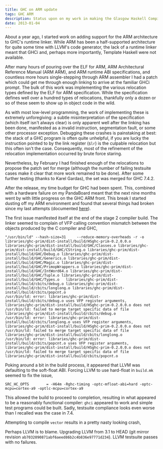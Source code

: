 ```yaml
---
title: GHC on ARM update
tags: GHC ARM
description: Status upon on my work in making the Glasgow Haskell Compiler run on the ARM architecture
date: 2013-01-04
---
```


About a year ago, I started work on adding support for the ARM
architecture to GHC's runtime linker. While ARM has been a half-supported
architecture for quite some time with LLVM's code generator, the lack
of a runtime linker meant that GHCi and, perhaps more importantly,
Template Haskell were not available.

After many hours of pouring over the ELF for ARM, ARM Architectural
Reference Manual (ARM ARM), and ARM runtime ABI specifications, and
countless more hours single-stepping through ARM assembler I had a
patch which could get me through enough linking to arrive at the
familiar GHCi prompt. The bulk of this work was implementing the
various relocation types defined by the ELF for ARM
specification. While the specification defines well over a hundred
types of relocations, thankfully only a dozen or so of these seem to
show up in object code in the wild.

As with most low-level programming, the work of implementing these is
extremely unforegiving: a subtle misinterpretation of the
specification (which itself isn't always clear) is only apparent well
after the linking has been done, manifested as a invalid instruction,
segmentation fault, or some other processor exception. Debugging these
crashes is painstaking at best: the stack of a GHC program is often
quite unhelpful, if you are lucky the instruction pointed to by the
link register (`$lr`) is the culpable relocation but this often isn't
the case. Consequently, most of the refinement of the relocation
implementation occurred by brute force staring.

Nevertheless, by February I had finished enough of the relocations to
propose the patch set for merge (although the number of failing
testsuite cases make it clear that more work remained to be
done). After some further testing (thanks to Karel Gardas), the set
was merged for GHC 7.4.2.

After the release, my time budget for GHC had been spent. This,
combined with a hardware failure on my PandaBoard meant that the next
nine months went by with little progress on the GHC ARM front. This
break I started dusting off my ARM environment and found that several
things had broken since my last attempts (documented
[here](/posts/ghc-llvm-arm.html)).

The first issue manifested itself at the end of the stage 2 compiler
build. The linker seemed to complain of VFP calling convention
mismatch between the objects produced by the C compiler and GHC,

    "/usr/bin/ld" --hash-size=31     --reduce-memory-overheads -r -o libraries/ghc-prim/dist-install/build/HSghc-prim-0.2.0.0.o  libraries/ghc-prim/dist-install/build/GHC/Classes.o libraries/ghc-prim/dist-install/build/GHC/CString.o libraries/ghc-prim/dist-install/build/GHC/Debug.o libraries/ghc-prim/dist-install/build/GHC/Generics.o libraries/ghc-prim/dist-install/build/GHC/Magic.o libraries/ghc-prim/dist-install/build/GHC/PrimopWrappers.o libraries/ghc-prim/dist-install/build/GHC/IntWord64.o libraries/ghc-prim/dist-install/build/GHC/Tuple.o libraries/ghc-prim/dist-install/build/GHC/Types.o   libraries/ghc-prim/dist-install/build/cbits/debug.o libraries/ghc-prim/dist-install/build/cbits/longlong.o libraries/ghc-prim/dist-install/build/cbits/popcnt.o   
    /usr/bin/ld: error: libraries/ghc-prim/dist-install/build/cbits/debug.o uses VFP register arguments, libraries/ghc-prim/dist-install/build/HSghc-prim-0.2.0.0.o does not
    /usr/bin/ld: failed to merge target specific data of file libraries/ghc-prim/dist-install/build/cbits/debug.o
    /usr/bin/ld: error: libraries/ghc-prim/dist-install/build/cbits/longlong.o uses VFP register arguments, libraries/ghc-prim/dist-install/build/HSghc-prim-0.2.0.0.o does not
    /usr/bin/ld: failed to merge target specific data of file libraries/ghc-prim/dist-install/build/cbits/longlong.o
    /usr/bin/ld: error: libraries/ghc-prim/dist-install/build/cbits/popcnt.o uses VFP register arguments, libraries/ghc-prim/dist-install/build/HSghc-prim-0.2.0.0.o does not
    /usr/bin/ld: failed to merge target specific data of file libraries/ghc-prim/dist-install/build/cbits/popcnt.o

Poking around a bit in the build process, it appeared that LLVM was
defaulting to the soft-float ABI. Forcing LLVM to use hard-float in
`build.mk` seemed to fix the issue,

    SRC_HC_OPTS        = -H64m -Rghc-timing -optc-mfloat-abi=hard -optc-mcpu=cortex-a9 -optlc-mcpu=cortex-a9

This allowed the build to proceed to completion, resulting in what
appeared to be a reasonably functional compiler: `ghci` appeared to
work and simple test programs could be built. Sadly, testsuite
compliance looks even worse than I recalled was the case in 7.4.

Attempting to compile `vector` results in a pretty nasty looking crash,


Perhaps LLVM is to blame. Upgrading LLVM from 3.1 to HEAD (git mirror
revision `ab7032090871abf6aeed86b2c4b836e97771d234`). LLVM testsuite
passes with no failures.

